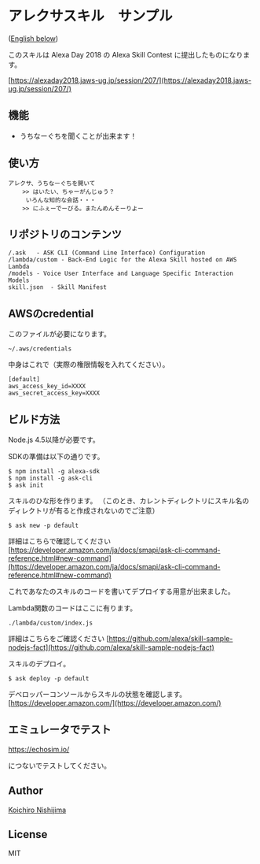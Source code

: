 # アレクサスキル　サンプル

([English below](README.en.md))

このスキルは Alexa Day 2018 の Alexa Skill Contest に提出したものになります。

[https://alexaday2018.jaws-ug.jp/session/207/](https://alexaday2018.jaws-ug.jp/session/207/)

## 機能

- うちなーぐちを聞くことが出来ます！

## 使い方

```
アレクサ、うちなーぐちを開いて
    >> はいたい、ちゃーがんじゅう？
     いろんな知的な会話・・・　
    >> にふぇーでーびる。またんめんそーりよー
```

## リポジトリのコンテンツ

```
/.ask	- ASK CLI (Command Line Interface) Configuration
/lambda/custom - Back-End Logic for the Alexa Skill hosted on AWS Lambda
/models - Voice User Interface and Language Specific Interaction Models
skill.json	- Skill Manifest
```

## AWSのcredential

このファイルが必要になります。 

```~/.aws/credentials```

中身はこれで（実際の権限情報を入れてください）。

```
[default]
aws_access_key_id=XXXX
aws_secret_access_key=XXXX
```

## ビルド方法

Node.js 4.5以降が必要です。

SDKの準備は以下の通りです。

```
$ npm install -g alexa-sdk
$ npm install -g ask-cli
$ ask init
```

スキルのひな形を作ります。
（このとき、カレントディレクトリにスキル名のディレクトリが有ると作成されないのでご注意）

```
$ ask new -p default
```

詳細はこちらで確認してください [https://developer.amazon.com/ja/docs/smapi/ask-cli-command-reference.html#new-command](https://developer.amazon.com/ja/docs/smapi/ask-cli-command-reference.html#new-command)

これであなたのスキルのコードを書いてデプロイする用意が出来ました。

Lambda関数のコードはここに有ります。

```
./lambda/custom/index.js
```

詳細はこちらをご確認ください [https://github.com/alexa/skill-sample-nodejs-fact](https://github.com/alexa/skill-sample-nodejs-fact)

スキルのデプロイ。

```
$ ask deploy -p default
```

デベロッパーコンソールからスキルの状態を確認します。 [https://developer.amazon.com/](https://developer.amazon.com/)

## エミュレータでテスト

https://echosim.io/

につないでテストしてください。

## Author

[Koichiro Nishijima](https://github.com/k-nishijima/)

## License

MIT
